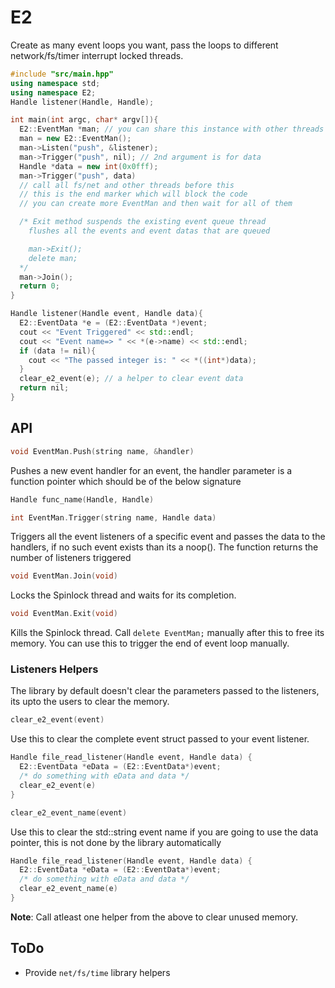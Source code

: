 # E2
Create as many event loops you want, pass the loops to different network/fs/timer interrupt locked threads.
```c++
#include "src/main.hpp"
using namespace std;
using namespace E2;
Handle listener(Handle, Handle);

int main(int argc, char* argv[]){
  E2::EventMan *man; // you can share this instance with other threads
  man = new E2::EventMan();
  man->Listen("push", &listener);
  man->Trigger("push", nil); // 2nd argument is for data
  Handle *data = new int(0x0fff);
  man->Trigger("push", data)
  // call all fs/net and other threads before this
  // this is the end marker which will block the code
  // you can create more EventMan and then wait for all of them

  /* Exit method suspends the existing event queue thread
    flushes all the events and event datas that are queued

    man->Exit();
    delete man;
  */
  man->Join();
  return 0;
}

Handle listener(Handle event, Handle data){
  E2::EventData *e = (E2::EventData *)event;
  cout << "Event Triggered" << std::endl;
  cout << "Event name=> " << *(e->name) << std::endl;
  if (data != nil){
    cout << "The passed integer is: " << *((int*)data);
  }
  clear_e2_event(e); // a helper to clear event data
  return nil;
}
```
## API
```c++ 
void EventMan.Push(string name, &handler)
```

Pushes a new event handler for an event, the handler parameter is a function pointer which should be of the below signature 
```c++
Handle func_name(Handle, Handle)
```


```c++
int EventMan.Trigger(string name, Handle data)
```
Triggers all the event listeners of a specific event and passes the data to the handlers, if no such event exists than its a noop(). The function returns the number of listeners triggered


```c++ 
void EventMan.Join(void)
```

Locks the Spinlock thread and waits for its completion.


```c++ 
void EventMan.Exit(void)
```
Kills the Spinlock thread. Call ```delete EventMan;``` manually after this to free its memory. You can use this to trigger the end of event loop manually.

### Listeners Helpers
The library by default doesn't clear the parameters passed to the listeners, its upto the users to clear the memory.
```c++
clear_e2_event(event)
```

Use this to clear the complete event struct passed to your event listener.
```c++
Handle file_read_listener(Handle event, Handle data) {
  E2::EventData *eData = (E2::EventData*)event;
  /* do something with eData and data */
  clear_e2_event(e)
}
```

```c++ 
clear_e2_event_name(event)
```

Use this to clear the std::string event name if you are going to use the data pointer, this is not done by the library automatically
```c++
Handle file_read_listener(Handle event, Handle data) {
  E2::EventData *eData = (E2::EventData*)event;
  /* do something with eData and data */
  clear_e2_event_name(e)
}
```

__Note__: Call atleast one helper from the above to clear unused memory.

## ToDo
- Provide ```net/fs/time``` library helpers